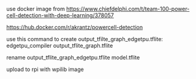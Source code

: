 use docker image from https://www.chiefdelphi.com/t/team-100-power-cell-detection-with-deep-learning/378057

https://hub.docker.com/r/akrantz/powercell-detection

use this command to create output_tfilte_graph_edgetpu.tflite:
edgetpu_compiler output_tflite_graph.tflite

rename output_tflite_graph_edgetpu.tflite model.tflite

upload to rpi with wpilib image
